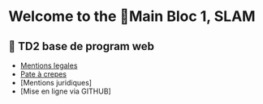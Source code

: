 # Welcome to the 📁Main Bloc 1, SLAM 
## 📖 TD2 base de program web
- [Mentions legales](docs/pages/mentions-legales-3.html)
- [Pate à crepes](docs/pages/pate-a-crepes.html)
- [Mentions juridiques]
- [Mise en ligne via GITHUB]
